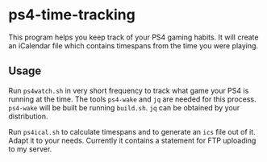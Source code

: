 # ps4-time-tracking

This program helps you keep track of your PS4 gaming habits. It will create an iCalendar file which contains timespans from the time you were playing.

## Usage

Run `ps4watch.sh` in very short frequency to track what game your PS4 is running at the time. The tools `ps4-wake` and `jq` are needed for this process.
`ps4-wake` will be built be running `build.sh`. `jq` can be obtained by your distribution.

Run `ps4ical.sh` to calculate timespans and to generate an `ics` file out of it. Adapt it to your needs. Currently it contains a statement for FTP uploading to my server.
